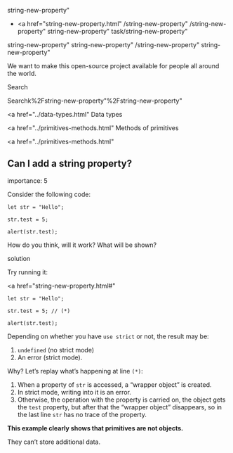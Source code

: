 string-new-property"

-   <a href="string-new-property.html"
    /string-new-property"
    /string-new-property"
    string-new-property"
    task/string-new-property"

<!-- -->

string-new-property"
string-new-property"
/string-new-property"
string-new-property"

We want to make this open-source project available for people all around the world.

Search

Searchk%2Fstring-new-property"%2Fstring-new-property" </a>

<a href="../data-types.html" Data types</span></a>

<a href="../primitives-methods.html" Methods of primitives</span></a>

<a href="../primitives-methods.html"

## Can I add a string property?

<span class="task__importance" title="How important is the task, from 1 to 5">importance: 5</span>

Consider the following code:

    let str = "Hello";

    str.test = 5;

    alert(str.test);

How do you think, will it work? What will be shown?

solution

Try running it:

<a href="string-new-property.html#"
<a href="string-new-property.html#" class="toolbar__button toolbar__button_edit" title="open in sandbox"></a>

    let str = "Hello";

    str.test = 5; // (*)

    alert(str.test);

Depending on whether you have `use strict` or not, the result may be:

1.  `undefined` (no strict mode)
2.  An error (strict mode).

Why? Let’s replay what’s happening at line `(*)`:

1.  When a property of `str` is accessed, a “wrapper object” is created.
2.  In strict mode, writing into it is an error.
3.  Otherwise, the operation with the property is carried on, the object gets the `test` property, but after that the “wrapper object” disappears, so in the last line `str` has no trace of the property.

**This example clearly shows that primitives are not objects.**

They can’t store additional data.
